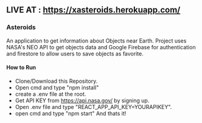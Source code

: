 ## LIVE AT : https://xasteroids.herokuapp.com/

### Asteroids
An application to get information about Objects near Earth.
Project uses NASA's NEO API to get objects data and Google Firebase for authentication and firestore to allow users to save objects as favorite.

#### How to Run
* Clone/Download this Repository.
* Open cmd and type "npm install"
* create a .env file at the root.
* Get API KEY from https://api.nasa.gov/ by signing up.
* Open .env file and type "REACT_APP_API_KEY=YOURAPIKEY".
* open cmd and type "npm start"
  And thats it!
